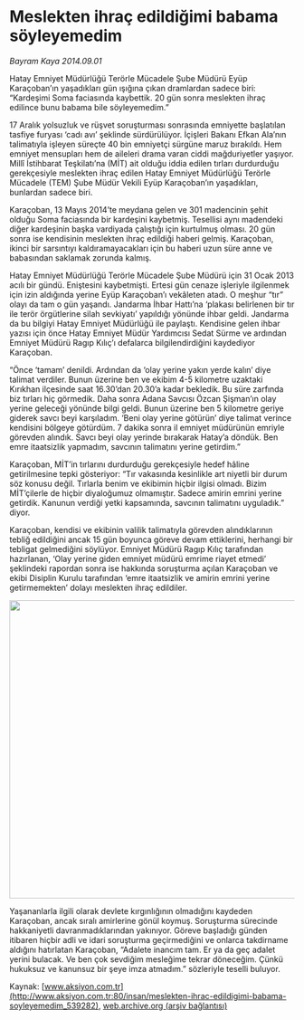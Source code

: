 # Meslekten ihraç edildiğimi babama söyleyemedim

*Bayram Kaya 2014.09.01*

<div class="pNewsDetailMainContent ctx_content" itemprop="articleBody">
 <p>
  Hatay Emniyet Müdürlüğü Terörle Mücadele Şube Müdürü Eyüp Karaçoban’ın yaşadıkları gün ışığına çıkan dramlardan sadece biri: “Kardeşimi Soma faciasında kaybettik. 20 gün sonra meslekten ihraç edilince bunu babama bile söyleyemedim.”
 </p>
 <p>
  17 Aralık yolsuzluk ve rüşvet soruşturması sonrasında emniyette başlatılan tasfiye furyası ‘cadı avı’ şeklinde sürdürülüyor. İçişleri Bakanı Efkan Ala’nın talimatıyla işleyen süreçte 40 bin emniyetçi sürgüne maruz bırakıldı. Hem emniyet mensupları hem de aileleri drama varan ciddi mağduriyetler yaşıyor. Millî İstihbarat Teşkilatı’na (MİT) ait olduğu iddia edilen tırları durdurduğu gerekçesiyle meslekten ihraç edilen Hatay Emniyet Müdürlüğü Terörle Mücadele (TEM) Şube Müdür Vekili Eyüp Karaçoban’ın yaşadıkları, bunlardan sadece biri.
 </p>
 <p>
  Karaçoban, 13 Mayıs 2014’te meydana gelen ve 301 madencinin şehit olduğu Soma faciasında bir kardeşini kaybetmiş. Tesellisi aynı madendeki diğer kardeşinin başka vardiyada çalıştığı için kurtulmuş olması. 20 gün sonra ise kendisinin meslekten ihraç edildiği haberi gelmiş. Karaçoban, ikinci bir sarsıntıyı kaldıramayacakları için bu haberi uzun süre anne ve babasından saklamak zorunda kalmış.
 </p>
 <p>
  Hatay Emniyet Müdürlüğü Terörle Mücadele Şube Müdürü için 31 Ocak 2013 acılı bir gündü. Eniştesini kaybetmişti. Ertesi gün cenaze işleriyle ilgilenmek için izin aldığında yerine Eyüp Karaçoban’ı vekâleten atadı. O meşhur “tır” olayı da tam o gün yaşandı. Jandarma İhbar Hattı’na ‘plakası belirlenen bir tır ile terör örgütlerine silah sevkiyatı’ yapıldığı yönünde ihbar geldi. Jandarma da bu bilgiyi Hatay Emniyet Müdürlüğü ile paylaştı. Kendisine gelen ihbar yazısı için önce Hatay Emniyet Müdür Yardımcısı Sedat Sürme ve ardından Emniyet Müdürü Ragıp Kılıç’ı defalarca bilgilendirdiğini kaydediyor Karaçoban.
 </p>
 <p>
  “Önce ‘tamam’ denildi. Ardından da ‘olay yerine yakın yerde kalın’ diye talimat verdiler. Bunun üzerine ben ve ekibim 4-5 kilometre uzaktaki Kırıkhan ilçesinde saat 16.30’dan 20.30’a kadar bekledik. Bu süre zarfında biz tırları hiç görmedik. Daha sonra Adana Savcısı Özcan Şişman’ın olay yerine geleceği yönünde bilgi geldi. Bunun üzerine ben 5 kilometre geriye giderek savcı beyi karşıladım. ‘Beni olay yerine götürün’ diye talimat verince kendisini bölgeye götürdüm. 7 dakika sonra il emniyet müdürünün emriyle görevden alındık. Savcı beyi olay yerinde bırakarak Hatay’a döndük. Ben emre itaatsizlik yapmadım, savcının talimatını yerine getirdim.”
 </p>
 <p>
  Karaçoban, MİT’in tırlarını durdurduğu gerekçesiyle hedef hâline getirilmesine tepki gösteriyor: “Tır vakasında kesinlikle art niyetli bir durum söz konusu değil. Tırlarla benim ve ekibimin hiçbir ilgisi olmadı. Bizim MİT’çilerle de hiçbir diyaloğumuz olmamıştır. Sadece amirin emrini yerine getirdik. Kanunun verdiği yetki kapsamında, savcının talimatını uyguladık.” diyor.
 </p>
 <p>
  Karaçoban, kendisi ve ekibinin valilik talimatıyla görevden alındıklarının tebliğ edildiğini ancak 15 gün boyunca göreve devam ettiklerini, herhangi bir tebligat gelmediğini söylüyor. Emniyet Müdürü Ragıp Kılıç tarafından hazırlanan, ‘Olay yerine giden emniyet müdürü emrime riayet etmedi’ şeklindeki rapordan sonra ise hakkında soruşturma açılan Karaçoban ve ekibi Disiplin Kurulu tarafından ‘emre itaatsizlik ve amirin emrini yerine getirmemekten’ dolayı meslekten ihraç edildiler.
 </p>
 <p>
  <img alt="" height="527" src="http://web.archive.org/web/20151018234718im_/http://medya.aksiyon.com.tr/aksiyon/2014/09/01/meslekten-2.jpg"/>
 </p>
 <p>
  Yaşananlarla ilgili olarak devlete kırgınlığının olmadığını kaydeden Karaçoban, ancak sıralı amirlerine gönül koymuş. Soruşturma sürecinde hakkaniyetli davranmadıklarından yakınıyor. Göreve başladığı günden itibaren hiçbir adli ve idari soruşturma geçirmediğini ve onlarca takdirname aldığını hatırlatan Karaçoban, “Adalete inancım tam. Er ya da geç adalet yerini bulacak. Ve ben çok sevdiğim mesleğime tekrar döneceğim. Çünkü hukuksuz ve kanunsuz bir şeye imza atmadım.” sözleriyle teselli buluyor.
 </p>
</div>


Kaynak: [www.aksiyon.com.tr](http://www.aksiyon.com.tr:80/insan/meslekten-ihrac-edildigimi-babama-soyleyemedim_539282), [web.archive.org (arşiv bağlantısı)](http://web.archive.org/web/20151018234718/http://www.aksiyon.com.tr:80/insan/meslekten-ihrac-edildigimi-babama-soyleyemedim_539282)
